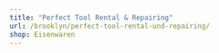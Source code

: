 ```yaml
---
title: "Perfect Tool Rental & Repairing"
url: /brooklyn/perfect-tool-rental-und-repairing/
shop: Eisenwaren
---
```

